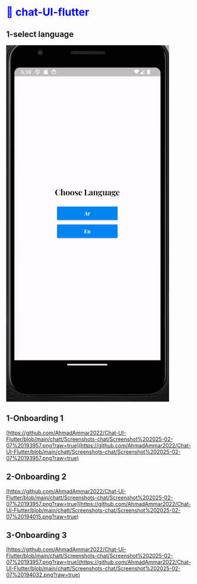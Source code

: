 <h1 style="color:blue; font-weight:bold;">🌟  chat-UI-flutter</h1>


## 1-select language


![App Interface](https://github.com/AhmadAmmar2022/Chat-UI-Flutter/blob/main/chatt/Screenshots-chat/Screenshot%202025-02-07%20183914.png)


## 1-Onboarding 1
[https://github.com/AhmadAmmar2022/Chat-UI-Flutter/blob/main/chatt/Screenshots-chat/Screenshot%202025-02-07%20193957.png?raw=true](https://github.com/AhmadAmmar2022/Chat-UI-Flutter/blob/main/chatt/Screenshots-chat/Screenshot%202025-02-07%20193957.png?raw=true)

## 2-Onboarding 2
[https://github.com/AhmadAmmar2022/Chat-UI-Flutter/blob/main/chatt/Screenshots-chat/Screenshot%202025-02-07%20193957.png?raw=true](https://github.com/AhmadAmmar2022/Chat-UI-Flutter/blob/main/chatt/Screenshots-chat/Screenshot%202025-02-07%20194015.png?raw=true)

## 3-Onboarding 3
[https://github.com/AhmadAmmar2022/Chat-UI-Flutter/blob/main/chatt/Screenshots-chat/Screenshot%202025-02-07%20193957.png?raw=true](https://github.com/AhmadAmmar2022/Chat-UI-Flutter/blob/main/chatt/Screenshots-chat/Screenshot%202025-02-07%20194032.png?raw=true)
